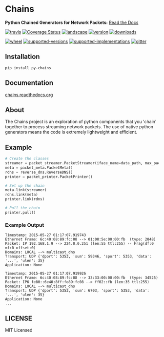 # Chains
**Python Chained Generators for Network Packets:** [Read the Docs](http://chains.rtfd.org)


[![travis](https://img.shields.io/travis/SuperCowPowers/chains.svg)](https://travis-ci.org/SuperCowPowers/chains)
[![Coverage Status](https://coveralls.io/repos/SuperCowPowers/chains/badge.svg?branch=HEAD)](https://coveralls.io/r/SuperCowPowers/chains)
[![landscape](https://landscape.io/github/SuperCowPowers/chains/master/landscape.svg?style=flat)](https://landscape.io/github/SuperCowPowers/chains/master)
[![version](https://img.shields.io/pypi/v/py-chains.svg)](https://pypi.python.org/pypi/py-chains)
[![downloads](https://img.shields.io/pypi/dm/py-chains.svg)](https://pypi.python.org/pypi/py-chains)

[![wheel](https://img.shields.io/pypi/wheel/py-chains.svg)](https://pypi.python.org/pypi/py-chains)
[![supported-versions](https://img.shields.io/pypi/pyversions/py-chains.svg)](https://pypi.python.org/pypi/py-chains)
[![supported-implementations](https://img.shields.io/pypi/implementation/py-chains.svg)](https://pypi.python.org/pypi/py-chains)
[![gitter](https://badges.gitter.im/Chat.svg)](https://gitter.im/SuperCowPowers/chains?utm_source=badge&utm_medium=badge&utm_campaign=pr-badge&utm_content=badge)

## Installation

    pip install py-chains

## Documentation

[chains.readthedocs.org](https://chains.readthedocs.org/)

## About
The Chains project is an exploration of python components that you 'chain' together to process streaming network packets. The use of native python generators means the code is extremely lightweight and efficient.

## Example

```python
# Create the classes
streamer = packet_streamer.PacketStreamer(iface_name=data_path, max_packets=10)
meta = packet_meta.PacketMeta()
rdns = reverse_dns.ReverseDNS()
printer = packet_printer.PacketPrinter()

# Set up the chain
meta.link(streamer)
rdns.link(meta)
printer.link(rdns)

# Pull the chain
printer.pull()
```
### Example Output

```
Timestamp: 2015-05-27 01:17:07.919743
Ethernet Frame: 6c:40:08:89:fc:08 --> 01:00:5e:00:00:fb  (type: 2048)
Packet: IP 192.168.1.9 --> 224.0.0.251 (len:55 ttl:255) -- Frag(df:0 mf:0 offset:0)
Domains: LOCAL --> multicast_dns
Transport: UDP {'dport': 5353, 'sum': 59346, 'sport': 5353, 'data': '...', 'ulen': 35}
Application: None

Timestamp: 2015-05-27 01:17:07.919926
Ethernet Frame: 6c:40:08:89:fc:08 --> 33:33:00:00:00:fb  (type: 34525)
Packet: IP6 fe80::6e40:8ff:fe89:fc08 --> ff02::fb (len:35 ttl:255)
Domains: LOCAL --> multicast_dns
Transport: UDP {'dport': 5353, 'sum': 6703, 'sport': 5353, 'data': '...', 'ulen': 35}
Application: None
...
```

## LICENSE
MIT Licensed

